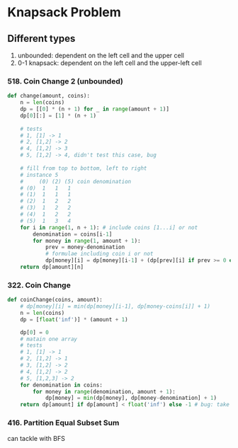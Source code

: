 # Knapsack Problem

## Different types

1. unbounded: dependent on the left cell and the upper cell
2. 0-1 knapsack: dependent on the left cell and the upper-left cell



### 518. Coin Change 2 \(unbounded\)

```python
def change(amount, coins):
    n = len(coins)
    dp = [[0] * (n + 1) for _ in range(amount + 1)]
    dp[0][:] = [1] * (n + 1)
    
    # tests
    # 1, [1] -> 1
    # 2, [1,2] -> 2
    # 4, [1,2] -> 3
    # 5, [1,2] -> 4, didn't test this case, bug
    
    # fill from top to bottom, left to right
    # instance 5
    #     (0) (2) (5) coin denomination
    # (0)  1   1   1 
    # (1)  1   1   1
    # (2)  1   2   2
    # (3)  1   2   2
    # (4)  1   2   2
    # (5)  1   3   4
    for i in range(1, n + 1): # include coins [1...i] or not
        denomination = coins[i-1]
        for money in range(1, amount + 1):
            prev = money-denomination
            # formulae including coin i or not
            dp[money][i] = dp[money][i-1] + (dp[prev][i] if prev >= 0 else 0) # bug: missing parenthesis
    return dp[amount][n]
```



### 322. Coin Change

```python
def coinChange(coins, amount):
    # dp[money][i] = min(dp[money][i-1], dp[money-coins[i]] + 1)
    n = len(coins)
    dp = [float('inf')] * (amount + 1)

    dp[0] = 0
    # matain one array
    # tests
    # 1, [1] -> 1
    # 2, [1,2] -> 1
    # 3, [1,2] -> 2
    # 4, [1,2] -> 2
    # 5, [1,2,3] -> 2
    for denomination in coins:
        for money in range(denomination, amount + 1):
            dp[money] = min(dp[money], dp[money-denomination] + 1)
    return dp[amount] if dp[amount] < float('inf') else -1 # bug: take care of the impossible cases
```



### 416. Partition Equal Subset Sum

can tackle with BFS

